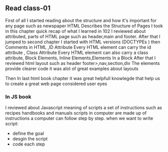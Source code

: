 ## Read class-01 
First of all I started reading about the structure and how it's important for any page such as newspaper
HTML Describes the Structure of Pages
I took in this chapter quick recap of what I learned in 102 I reviewed 
about attributed, parts of HTML page such as header,main
and footer.
After that I jumped to second chapter I started with HTML versions (DOCTYPEs ) then Comments in HTML <!-- --> ,ID Attribute Every HTML element can carry
the id attribute , Class Attribute Every HTML element can also carry a class attribute, Block Elements, Inline Elements,Elements In a Block
After that I reviewed html layout such as header footer>,nav,section,div 
The elements provide clearer code it was alot of great examples about layouts

Then In last html book chapter it was great helpfull knowlegde that help us to create a great web page considered user eyes  

### In JS book 
  I reviewed about Javascript meaning of scripts a set of instructions such as recipes handbooks and manuals 
  scripts in computer are made up of instructions a computer can follow step by step.
  when we want to write script:
   - define the goal
   - desgin the script
   - code each step
